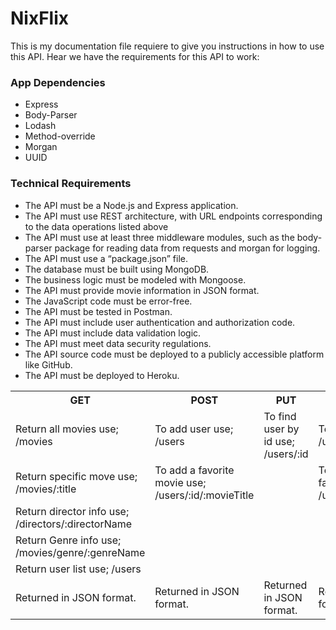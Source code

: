   <h1>NixFlix</h1>
    <p>
      This is my documentation file requiere to give you instructions in how to
      use this API. Hear we have the requirements for this API to work:
    </p>
    <h3>App Dependencies</h3>
    <ul>
      <li>Express</li>
      <li>Body-Parser</li>
      <li>Lodash</li>
      <li>Method-override</li>
      <li>Morgan</li>
      <li>UUID</li>
    </ul>
    <h3>Technical Requirements</h3>
    <ul>
      <li>The API must be a Node.js and Express application.</li>
      <li>
        The API must use REST architecture, with URL endpoints corresponding to
        the data operations listed above
      </li>
      <li>
        The API must use at least three middleware modules, such as the
        body-parser package for reading data from requests and morgan for
        logging.
      </li>
      <li>The API must use a “package.json” file.</li>
      <li>The database must be built using MongoDB.</li>
      <li>The business logic must be modeled with Mongoose.</li>
      <li>The API must provide movie information in JSON format.</li>
      <li>The JavaScript code must be error-free.</li>
      <li>The API must be tested in Postman.</li>
      <li>The API must include user authentication and authorization code.</li>
      <li>The API must include data validation logic.</li>
      <li>The API must meet data security regulations.</li>
      <li>
        The API source code must be deployed to a publicly accessible platform
        like GitHub.
      </li>
      <li>The API must be deployed to Heroku.</li>
    </ul>
    <table class="method-table">
      <tr>
        <th>GET</th>
        <th>POST</th>
        <th>PUT</th>
        <th>DELETE</th>
      </tr>
      <tr>
        <td>Return all movies use; /movies</td>
        <td>To add user use; /users</td>
        <td>To find user by id use; /users/:id</td>
        <td>To delete user use; /users/:id</td>
      </tr>
      <tr>
        <td>Return specific move use; /movies/:title</td>
        <td>To add a favorite movie use; /users/:id/:movieTitle</td>
        <td></td>
        <td>To delete a user's favorite movie use; /users/:id/:movieTitle</td>
      </tr>
      <tr>
        <td>Return director info use; /directors/:directorName</td>
        <td></td>
        <td></td>
        <td></td>
      </tr>
      <tr>
        <td>Return Genre info use; /movies/genre/:genreName</td>
        <td></td>
        <td></td>
        <td></td>
      </tr>
      <tr>
        <td>Return user list use; /users</td>
        <td></td>
        <td></td>
        <td></td>
      </tr>
      <tr>
        <td class="table-end">Returned in JSON format.</td>
        <td class="table-end">Returned in JSON format.</td>
        <td class="table-end">Returned in JSON format.</td>
        <td class="table-end">Returned in JSON format.</td>
      </tr>
    </table>
